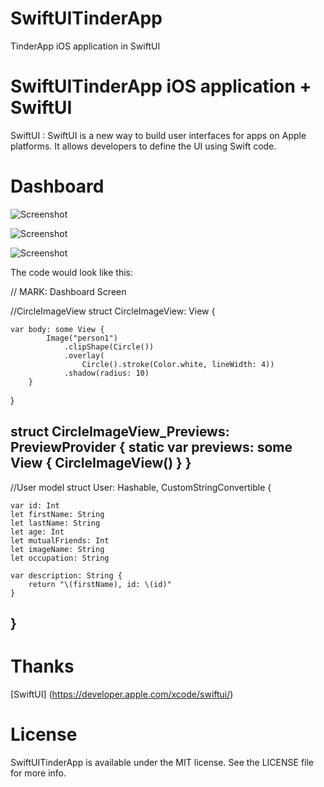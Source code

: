 # SwiftUITinderApp
TinderApp iOS application in SwiftUI

<h1>SwiftUITinderApp iOS application + SwiftUI </h1>

SwiftUI : SwiftUI is a new way to build user interfaces for apps on Apple platforms. It allows developers to define the UI using Swift code.

# Dashboard
![Screenshot](https://github.com/sharmadevelopers/SwiftUITinderApp/HomeScreen1.png)

![Screenshot](https://github.com/sharmadevelopers/SwiftUITinderApp/blob/Development/HomeScreen2.png)

![Screenshot](https://github.com/sharmadevelopers/SwiftUITinderApp/blob/Development/HomeScreen3.png)


The code would look like this:

// MARK: Dashboard Screen

//CircleImageView
struct CircleImageView: View {
   
    var body: some View {
            Image("person1")
                .clipShape(Circle())
                .overlay(
                    Circle().stroke(Color.white, lineWidth: 4))
                .shadow(radius: 10)
        }
    
}

struct CircleImageView_Previews: PreviewProvider {
    static var previews: some View {
        CircleImageView()
    }
}
----------------------------------------------------

//User model
struct User: Hashable, CustomStringConvertible {
    
    var id: Int
    let firstName: String
    let lastName: String
    let age: Int
    let mutualFriends: Int
    let imageName: String
    let occupation: String
    
    var description: String {
        return "\(firstName), id: \(id)"
    }
}
------------------------------------------------------

# Thanks
[SwiftUI] (https://developer.apple.com/xcode/swiftui/)


# License

SwiftUITinderApp is available under the MIT license. See the LICENSE file for more info.

      
      
